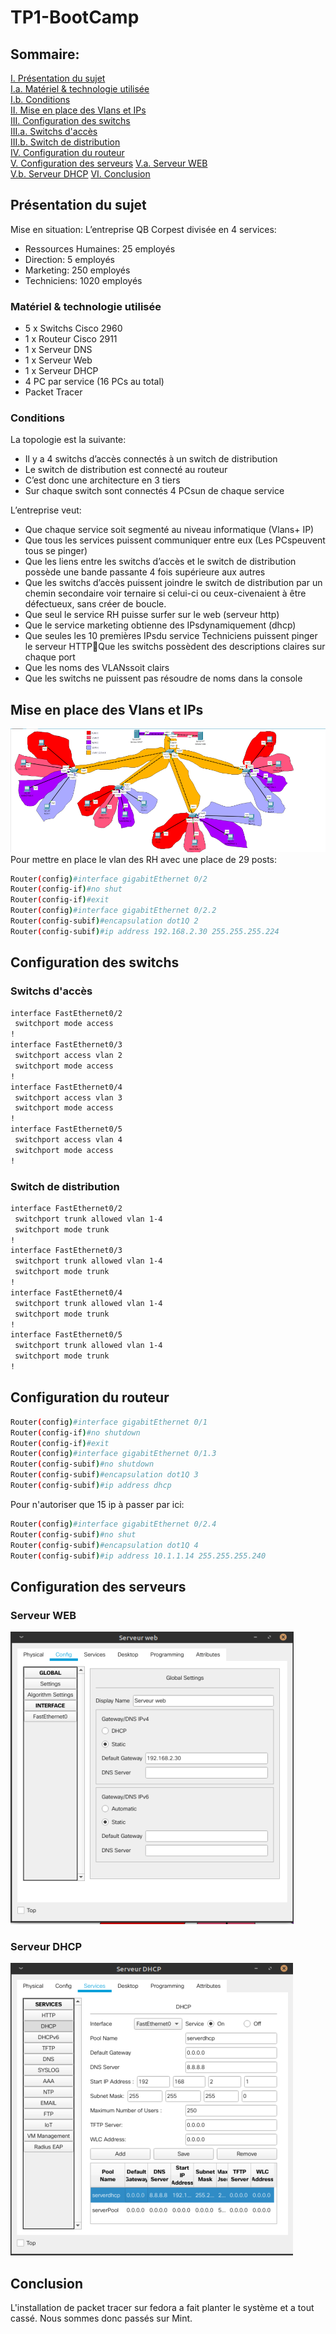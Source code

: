 # TP1-BootCamp

## Sommaire:
[I. Présentation du sujet](#Présentation-du-sujet)  
        [I.a. Matériel & technologie utilisée](#Matériel-&-technologie-utilisée)  
        [I.b. Conditions](#Conditions)  
[II. Mise en place des Vlans et IPs](#Mise-en-place-des-Vlans-et-IPs)  
[III. Configuration des switchs](#Configuration-des-switchs)   
    [III.a. Switchs d'accès](#Switchs-d'accès)  
    [III.b. Switch de distribution](#Switch-de-distribution)  
[IV. Configuration du routeur](#Configuration-du-routeur)  
[V. Configuration des serveurs](#Configuration-des-serveurs) 
    [V.a. Serveur WEB](#Serveur-WEB)  
    [V.b. Serveur DHCP](#Serveur-DHCP)
[VI. Conclusion](#Conclusion)

## Présentation du sujet  
Mise en situation: 
L’entreprise QB Corpest divisée en 4 services:
* Ressources Humaines: 25 employés
* Direction: 5 employés
* Marketing: 250 employés
* Techniciens: 1020 employés
### Matériel  & technologie utilisée
* 5 x Switchs Cisco  2960
* 1 x Routeur Cisco 2911
* 1 x Serveur DNS
* 1 x Serveur Web
* 1 x Serveur DHCP
* 4 PC par service (16 PCs au total)
* Packet Tracer
### Conditions  
La topologie est la suivante:
* Il y a 4 switchs d’accès connectés à un switch de distribution
* Le switch de distribution est connecté au routeur
* C’est donc une architecture en 3 tiers
* Sur chaque switch sont connectés 4 PCsun de chaque service  

L’entreprise veut:
* Que chaque service soit segmenté au niveau informatique (Vlans+ IP)
* Que tous les services puissent communiquer entre eux (Les PCspeuvent tous se pinger)
* Que les liens entre les switchs d’accès et le switch de distribution possède une bande passante 4 fois    supérieure aux autres 
* Que les switchs d’accès puissent joindre le switch de distribution par un chemin secondaire voir ternaire si celui-ci ou ceux-civenaient à être défectueux, sans créer de boucle.
* Que seul le service RH puisse surfer sur le web (serveur http)
* Que le service marketing obtienne des IPsdynamiquement (dhcp)
* Que seules les 10 premières IPsdu service Techniciens puissent pinger le serveur HTTPQue les switchs possèdent des descriptions claires sur chaque port
* Que les noms des VLANssoit clairs
* Que les switchs ne puissent pas résoudre de noms dans la console

## Mise en place des Vlans et IPs  
![topo](topo.png)
Pour mettre en place le vlan des RH avec une place de 29 posts:
```bash
Router(config)#interface gigabitEthernet 0/2
Router(config-if)#no shut
Router(config-if)#exit
Router(config)#interface gigabitEthernet 0/2.2
Router(config-subif)#encapsulation dot1Q 2
Router(config-subif)#ip address 192.168.2.30 255.255.255.224
```

## Configuration des switchs  
### Switchs d'accès  
```bash
interface FastEthernet0/2
 switchport mode access
!
interface FastEthernet0/3
 switchport access vlan 2
 switchport mode access
!
interface FastEthernet0/4
 switchport access vlan 3
 switchport mode access
!
interface FastEthernet0/5
 switchport access vlan 4
 switchport mode access
!
```
### Switch de distribution  
```bash
interface FastEthernet0/2
 switchport trunk allowed vlan 1-4
 switchport mode trunk
!
interface FastEthernet0/3
 switchport trunk allowed vlan 1-4
 switchport mode trunk
!
interface FastEthernet0/4
 switchport trunk allowed vlan 1-4
 switchport mode trunk
!
interface FastEthernet0/5
 switchport trunk allowed vlan 1-4
 switchport mode trunk
!
```
## Configuration du routeur  
```bash
Router(config)#interface gigabitEthernet 0/1
Router(config-if)#no shutdown 
Router(config-if)#exit
Router(config)#interface gigabitEthernet 0/1.3
Router(config-subif)#no shutdown 
Router(config-subif)#encapsulation dot1Q 3
Router(config-subif)#ip address dhcp
```
Pour n'autoriser que 15 ip à passer par ici:
```bash
Router(config)#interface gigabitEthernet 0/2.4
Router(config-subif)#no shut
Router(config-subif)#encapsulation dot1Q 4
Router(config-subif)#ip address 10.1.1.14 255.255.255.240
```
## Configuration des serveurs  
### Serveur WEB  
![serveurweb](serveurweb.png)
### Serveur DHCP  
![serveurdhcp](serveurdhcp.png)

## Conclusion  
L'installation de packet tracer sur fedora a fait planter le système et a tout cassé. Nous sommes donc passés sur Mint. 